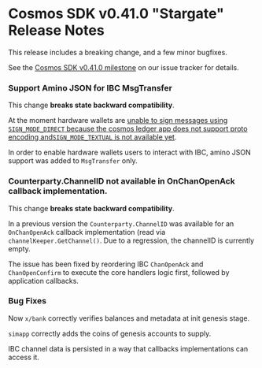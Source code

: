 # Cosmos SDK v0.41.0 "Stargate" Release Notes

This release includes a breaking change, and a few minor bugfixes.

See the [Cosmos SDK v0.41.0 milestone](https://github.com/cosmos/cosmos-sdk/milestone/37?closed=1) on our issue tracker for details.

### Support Amino JSON for IBC MsgTransfer

This change **breaks state backward compatibility**.

At the moment hardware wallets are [unable to sign messages using `SIGN_MODE_DIRECT` because the cosmos ledger app does not support proto encoding and`SIGN_MODE_TEXTUAL` is not available yet](https://https://github.com/cosmos/cosmos-sdk/issues/8266).

In order to enable hardware wallets users to interact with IBC, amino JSON support was added to `MsgTransfer` only.

### Counterparty.ChannelID not available in OnChanOpenAck callback implementation.

This change **breaks state backward compatibility**.

In a previous version the `Counterparty.ChannelID` was available for an `OnChanOpenAck` callback implementation (read via `channelKeeper.GetChannel()`. Due to a regression, the channelID is currently empty.

The issue has been fixed by reordering IBC `ChanOpenAck` and `ChanOpenConfirm` to execute the core handlers logic first, followed by application callbacks.

### Bug Fixes

Now `x/bank` correctly verifies balances and metadata at init genesis stage.

`simapp` correctly adds the coins of genesis accounts to supply.


IBC channel data is persisted in a way that callbacks implementations can access it.
